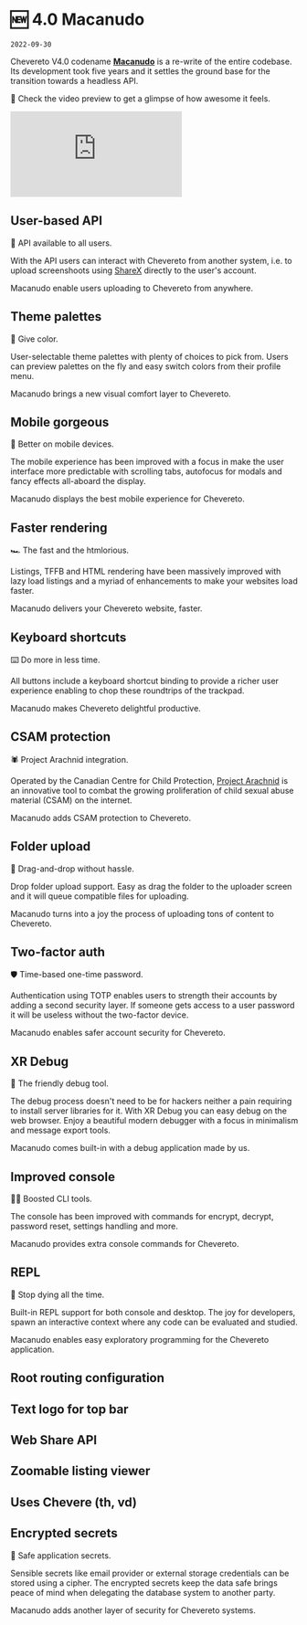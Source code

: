 # 🆕 4.0 Macanudo

`2022-09-30`

Chevereto V4.0 codename [**Macanudo**](https://dle.rae.es/macanudo) is a re-write of the entire codebase. Its development took five years and it settles the ground base for the transition towards a headless API.

🤩 Check the video preview to get a glimpse of how awesome it feels.

<div class="embed-responsive embed-responsive-16by9">
  <iframe class="embed-responsive-item m-0" src="https://www.youtube.com/embed/C-AZVuMEFMg" frameborder="0" allow="accelerometer; autoplay; clipboard-write; encrypted-media; gyroscope; picture-in-picture" allowfullscreen></iframe>
</div>

## User-based API

🎉 API available to all users.

With the API users can interact with Chevereto from another system, i.e. to upload screenshoots using [ShareX](https://v4-user.chevereto.com/integrations/sharex.html) directly to the user's account.

Macanudo enable users uploading to Chevereto from anywhere.

## Theme palettes

🎨 Give color.

User-selectable theme palettes with plenty of choices to pick from. Users can preview palettes on the fly and easy switch colors from their profile menu.

Macanudo brings a new visual comfort layer to Chevereto.

## Mobile gorgeous

📱 Better on mobile devices.

The mobile experience has been improved with a focus in make the user interface more predictable with scrolling tabs, autofocus for modals and fancy effects all-aboard the display.  

Macanudo displays the best mobile experience for Chevereto.

## Faster rendering

🏎 The fast and the htmlorious.

Listings, TFFB and HTML rendering have been massively improved with lazy load listings and a myriad of enhancements to make your websites load faster.

Macanudo delivers your Chevereto website, faster.

## Keyboard shortcuts

⌨️ Do more in less time.

All buttons include a keyboard shortcut binding to provide a richer user experience enabling to chop these roundtrips of the trackpad.

Macanudo makes Chevereto delightful productive.

## CSAM protection

🕷 Project Arachnid integration.

Operated by the Canadian Centre for Child Protection, [Project Arachnid](https://projectarachnid.ca/en/) is an innovative tool to combat the growing proliferation of child sexual abuse material (CSAM) on the internet.

Macanudo adds CSAM protection to Chevereto.

## Folder upload

📂 Drag-and-drop without hassle.

Drop folder upload support. Easy as drag the folder to the uploader screen and it will queue compatible files for uploading.

Macanudo turns into a joy the process of uploading tons of content to Chevereto.

## Two-factor auth

🛡 Time-based one-time password.

Authentication using TOTP enables users to strength their accounts by adding a second security layer. If someone gets access to a user password it will be useless without the two-factor device.

Macanudo enables safer account security for Chevereto.

## XR Debug

🐞 The friendly debug tool.

The debug process doesn't need to be for hackers neither a pain requiring to install server libraries for it. With XR Debug you can easy debug on the web browser. Enjoy a beautiful modern debugger with a focus in minimalism and message export tools. 

Macanudo comes built-in with a debug application made by us.

## Improved console

👩‍💻 Boosted CLI tools.

The console has been improved with commands for encrypt, decrypt, password reset, settings handling and more.

Macanudo provides extra console commands for Chevereto.

## REPL

💫 Stop dying all the time.

Built-in REPL support for both console and desktop. The joy for developers, spawn an interactive context where any code can be evaluated and studied.

Macanudo enables easy exploratory programming for the Chevereto application.

## Root routing configuration
## Text logo for top bar
## Web Share API
## Zoomable listing viewer
## Uses Chevere (th, vd)

## Encrypted secrets

🔐 Safe application secrets.

Sensible secrets like email provider or external storage credentials can be stored using a cipher. The encrypted secrets keep the data safe brings peace of mind when delegating the database system to another party.

Macanudo adds another layer of security for Chevereto systems.
